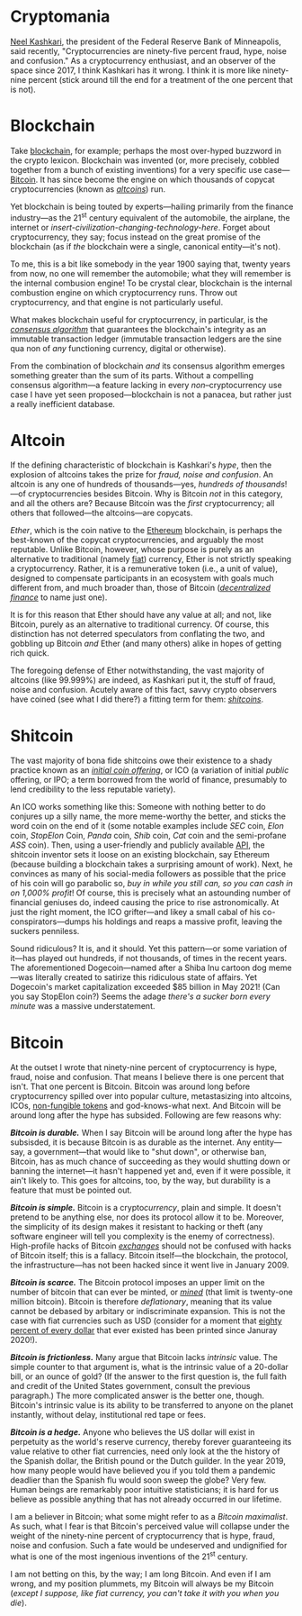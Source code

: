# Cryptomania
[Neel Kashkari](https://en.wikipedia.org/wiki/Neel_Kashkari), the president of the Federal Reserve Bank of Minneapolis, said recently, "Cryptocurrencies are ninety-five percent fraud, hype, noise and confusion." As a cryptocurrency enthusiast, and an observer of the space since 2017, I think Kashkari has it wrong. I think it is more like ninety-nine percent (stick around till the end for a treatment of the one percent that is not).

# Blockchain
Take [blockchain](https://en.wikipedia.org/wiki/Blockchain), for example; perhaps the most over-hyped buzzword in the crypto lexicon. Blockchain was invented (or, more precisely, cobbled together from a bunch of existing inventions) for a very specific use case&mdash;[Bitcoin](https://en.wikipedia.org/wiki/Bitcoin). It has since become the engine on which thousands of copycat cryptocurrencies (known as [*altcoins*](https://en.wikipedia.org/wiki/Cryptocurrency#Altcoins)) run.

Yet blockchain is being touted by experts&mdash;hailing primarily from the finance industry&mdash;as the 21<sup>st</sup> century equivalent of the automobile, the airplane, the internet or *insert-civilization-changing-technology-here*. Forget about cryptocurrency, they say; focus instead on the great promise of the blockchain (as if *the* blockchain were a single, canonical entity&mdash;it's not).

To me, this is a bit like somebody in the year 1900 saying that, twenty years from now, no one will remember the automobile; what they will remember is the internal combusion engine! To be crystal clear, blockchain is the internal combustion engine on which cryptocurrency runs. Throw out cryptocurrency, and that engine is not particularly useful.

What makes blockchain useful for cryptocurrency, in particular, is the [*consensus algorithm*](https://www.investopedia.com/terms/c/consensus-mechanism-cryptocurrency.asp) that guarantees the blockchain's integrity as an immutable transaction ledger (immutable transaction ledgers are the sine qua non of *any* functioning currency, digital or otherwise).

From the combination of blockchain *and* its consensus algorithm emerges something greater than the sum of its parts. Without a compelling consensus algorithm&mdash;a feature lacking in every *non*&ndash;cryptocurrency use case I have yet seen proposed&mdash;blockchain is not a panacea, but rather just a really inefficient database.

# Altcoin
If the defining characteristic of blockchain is Kashkari's *hype*, then the explosion of altcoins takes the prize for *fraud, noise and confusion*. An altcoin is any one of hundreds of thousands&mdash;yes, *hundreds of thousands*!&mdash;of cryptocurrencies besides Bitcoin. Why is Bitcoin *not* in this category, and all the others are? Because Bitcoin was the *first* cryptocurrency; all others that followed&mdash;the altcoins&mdash;are copycats.

*Ether*, which is the coin native to the [Ethereum](https://en.wikipedia.org/wiki/Ethereum) blockchain, is perhaps the best-known of the copycat cryptocurrencies, and arguably the most reputable. Unlike Bitcoin, however, whose purpose is purely as an alternative to traditional (namely [fiat](https://en.wikipedia.org/wiki/Fiat_money)) currency, Ether is not strictly speaking a cryptocurrency. Rather, it is a remunerative token (i.e., a unit of value), designed to compensate participants in an ecosystem with goals much different from, and much broader than, those of Bitcoin ([*decentralized finance*](https://en.wikipedia.org/wiki/Decentralized_finance) to name just one).

It is for this reason that Ether should have any value at all; and not, like Bitcoin, purely as an alternative to traditional currency. Of course, this distinction has not deterred speculators from conflating the two, and gobbling up Bitcoin *and* Ether (and many others) alike in hopes of getting rich quick.

The foregoing defense of Ether notwithstanding, the vast majority of altcoins (like 99.999%) are indeed, as Kashkari put it, the stuff of fraud, noise and confusion. Acutely aware of this fact, savvy crypto observers have coined (see what I did there?) a fitting term for them: [*shitcoins*](https://www.investopedia.com/terms/s/shitcoin.asp).

# Shitcoin
The vast majority of bona fide shitcoins owe their existence to a shady practice known as an [*initial coin offering*](https://www.investopedia.com/terms/i/initial-coin-offering-ico.asp), or ICO (a variation of initial *public* offering, or IPO; a term borrowed from the world of finance, presumably to lend credibility to the less reputable variety).

An ICO works something like this: Someone with nothing better to do conjures up a silly name, the more meme-worthy the better, and sticks the word coin on the end of it (some notable examples include *SEC* coin, *Elon* coin, *StopElon* Coin, *Panda* coin, *Shib* coin, *Cat* coin and the semi-profane *ASS* coin). Then, using a user-friendly and publicly available [API](https://en.wikipedia.org/wiki/API), the shitcoin inventor sets it loose on an existing blockchain, say Ethereum (because building a blockchain takes a surprising amount of work). Next, he convinces as many of his social-media followers as possible that the price of his coin will go parabolic so, *buy in while you still can, so you can cash in on 1,000% profit*! Of course, this is precisely what an astounding number of financial geniuses do, indeed causing the price to rise astronomically. At just the right moment, the ICO grifter&mdash;and likey a small cabal of his co-conspirators&mdash;dumps his holdings and reaps a massive profit, leaving the suckers penniless.

Sound ridiculous? It is, and it should. Yet this pattern&mdash;or some variation of it&mdash;has played out hundreds, if not thousands, of times in the recent years. The aforementioned Dogecoin&mdash;named after a Shiba Inu cartoon dog meme&mdash;was literally created to satirize this ridiculous state of affairs. Yet Dogecoin's market capitalization exceeded $85 billion in May 2021! (Can you say StopElon coin?) Seems the adage *there's a sucker born every minute* was a massive understatement.

# Bitcoin
At the outset I wrote that ninety-nine percent of cryptocurrency is hype, fraud, noise and confusion. That means I believe there is one percent that isn't. That one percent is Bitcoin. Bitcoin was around long before cryptocurrency spilled over into popular culture, metastasizing into altcoins, ICOs, [non-fungible tokens](https://en.wikipedia.org/wiki/Non-fungible_token) and god-knows-what next. And Bitcoin will be around long after the hype has subsided. Following are few reasons why:

***Bitcoin is durable.*** When I say Bitcoin will be around long after the hype has subsisded, it is because Bitcoin is as durable as the internet. Any entity&mdash;say, a government&mdash;that would like to "shut down", or otherwise ban, Bitcoin, has as much chance of succeeding as they would shutting down or banning the internet&mdash;it hasn't happened yet and, even if it were possible, it ain't likely to. This goes for altcoins, too, by the way, but durability is a feature that must be pointed out.

***Bitcoin is simple.*** Bitcoin is a crypto*currency*, plain and simple. It doesn't pretend to be anything else, nor does its protocol allow it to be. Moreover, the simplicity of its design makes it resistant to hacking or theft (any software engineer will tell you complexity is the enemy of correctness). High-profile hacks of Bitcoin [*exchanges*](https://en.wikipedia.org/wiki/Cryptocurrency_and_crime#Exchanges) should not be confused with hacks of Bitcoin itself; this is a fallacy. Bitcoin itself&mdash;the blockchain, the protocol, the infrastructure&mdash;has not been hacked since it went live in January 2009.

***Bitcoin is scarce.*** The Bitcoin protocol imposes an upper limit on the number of bitcoin that can ever be minted, or [*mined*](https://www.investopedia.com/tech/how-does-bitcoin-mining-work/) (that limit is twenty-one million bitcoin). Bitcoin is therefore *deflationary*, meaning that its value cannot be debased by arbitary or indiscriminate expansion. This is not the case with fiat currencies such as USD (consider for a moment that [eighty percent of every dollar](https://fred.stlouisfed.org/series/M1SL) that ever existed has been printed since Januray 2020!).

***Bitcoin is frictionless.*** Many argue that Bitcoin lacks *intrinsic* value. The simple counter to that argument is, what is the intrinsic value of a 20-dollar bill, or an ounce of gold? (If the answer to the first question is, the full faith and credit of the United States government, consult the previous paragraph.) The more complicated answer is the better one, though. Bitcoin's intrinsic value is its ability to be transferred to anyone on the planet instantly, without delay, institutional red tape or fees.

***Bitcoin is a hedge.*** Anyone who believes the US dollar will exist in perpetuity as the world's reserve currency, thereby forever guaranteeing its value relative to other fiat currencies, need only look at the the history of the Spanish dollar, the British pound or the Dutch guilder. In the year 2019, how many people would have believed you if you told them a pandemic deadlier than the Spanish flu would soon sweep the globe? Very few. Human beings are remarkably poor intuitive statisticians; it is hard for us believe as possible anything that has not already occurred in our lifetime.

I am a believer in Bitcoin; what some might refer to as a *Bitcoin maximalist*. As such, what I fear is that Bitcoin's perceived value will collapse under the weight of the ninety-nine percent of cryptocurrency that is hype, fraud, noise and confusion. Such a fate would be undeserved and undignified for what is one of the most ingenious inventions of the 21<sup>st</sup> century.

I am not betting on this, by the way; I am long Bitcoin. And even if I am wrong, and my position plummets, my Bitcoin will always be my Bitcoin (*except I suppose, like fiat currency, you can't take it with you when you die*).